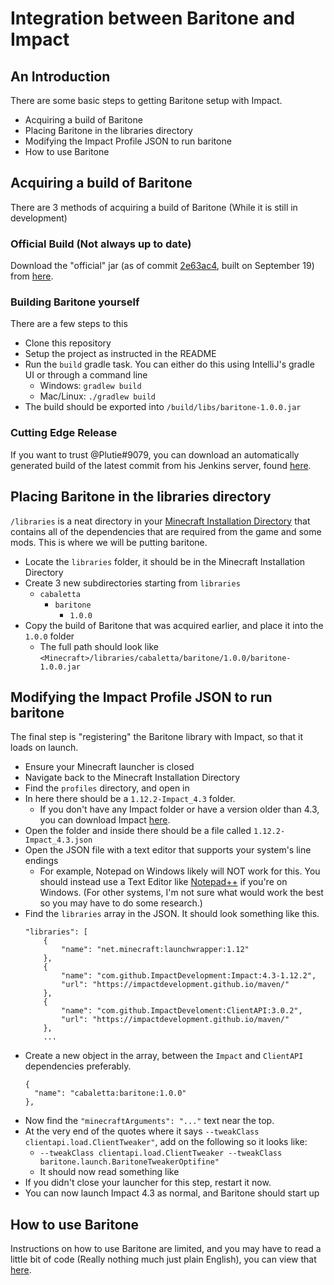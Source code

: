 # Integration between Baritone and Impact

## An Introduction
There are some basic steps to getting Baritone setup with Impact.
- Acquiring a build of Baritone
- Placing Baritone in the libraries directory
- Modifying the Impact Profile JSON to run baritone
- How to use Baritone

## Acquiring a build of Baritone
There are 3 methods of acquiring a build of Baritone (While it is still in development)

### Official Build (Not always up to date)
Download the "official" jar (as of commit <a href="https://github.com/cabaletta/baritone/commit/2e63ac41d9b22e4ee0a62f2bd29974e43e2071a1">2e63ac4</a>,
built on September 19) from <a href="https://www.dropbox.com/s/imc6xwwpwsh3i0y/baritone-1.0.0.jar?dl=0">here</a>.

### Building Baritone yourself
There are a few steps to this
- Clone this repository
- Setup the project as instructed in the README
- Run the ``build`` gradle task. You can either do this using IntelliJ's gradle UI or through a
command line
  - Windows: ``gradlew build``
  - Mac/Linux: ``./gradlew build``
- The build should be exported into ``/build/libs/baritone-1.0.0.jar``

### Cutting Edge Release
If you want to trust @Plutie#9079, you can download an automatically generated build of the latest commit
from his Jenkins server, found <a href="http://24.202.239.85:8080/job/baritone/lastSuccessfulBuild/">here</a>.

## Placing Baritone in the libraries directory
``/libraries`` is a neat directory in your <a href="https://minecraft.gamepedia.com/.minecraft">Minecraft Installation Directory</a>
that contains all of the dependencies that are required from the game and some mods. This is where we will be
putting baritone.
- Locate the ``libraries`` folder, it should be in the Minecraft Installation Directory
- Create 3 new subdirectories starting from ``libraries``
  - ``cabaletta``
    - ``baritone``
      - ``1.0.0``
 - Copy the build of Baritone that was acquired earlier, and place it into the ``1.0.0`` folder
   - The full path should look like ``<Minecraft>/libraries/cabaletta/baritone/1.0.0/baritone-1.0.0.jar``

## Modifying the Impact Profile JSON to run baritone
The final step is "registering" the Baritone library with Impact, so that it loads on launch.
- Ensure your Minecraft launcher is closed
- Navigate back to the Minecraft Installation Directory
- Find the ``profiles`` directory, and open in
- In here there should be a ``1.12.2-Impact_4.3`` folder.
  - If you don't have any Impact folder or have a version older than 4.3, you can download Impact <a href="https://impactdevelopment.github.io">here</a>.
- Open the folder and inside there should be a file called ``1.12.2-Impact_4.3.json``
- Open the JSON file with a text editor that supports your system's line endings
  - For example, Notepad on Windows likely will NOT work for this. You should instead use a Text Editor like
  <a href="https://notepad-plus-plus.org/">Notepad++</a> if you're on Windows. (For other systems, I'm not sure
  what would work the best so you may have to do some research.)
- Find the ``libraries`` array in the JSON. It should look something like this.
    ```
    "libraries": [
        {
            "name": "net.minecraft:launchwrapper:1.12"
        },
        {
            "name": "com.github.ImpactDevelopment:Impact:4.3-1.12.2",
            "url": "https://impactdevelopment.github.io/maven/"
        },
        {
            "name": "com.github.ImpactDeveloment:ClientAPI:3.0.2",
            "url": "https://impactdevelopment.github.io/maven/"
        },
        ...
    ```
- Create a new object in the array, between the ``Impact`` and ``ClientAPI`` dependencies preferably.
    ```
    {
      "name": "cabaletta:baritone:1.0.0"
    },
    ```
- Now find the ``"minecraftArguments": "..."`` text near the top.
- At the very end of the quotes where it says ``--tweakClass clientapi.load.ClientTweaker"``, add on the following so it looks like:
  - ``--tweakClass clientapi.load.ClientTweaker --tweakClass baritone.launch.BaritoneTweakerOptifine"``
  - It should now read something like 
- If you didn't close your launcher for this step, restart it now.
- You can now launch Impact 4.3 as normal, and Baritone should start up
 
 ## How to use Baritone
 Instructions on how to use Baritone are limited, and you may have to read a little bit of code (Really nothing much
  just plain English), you can view that <a href="https://github.com/cabaletta/baritone#chat-control">here</a>.
